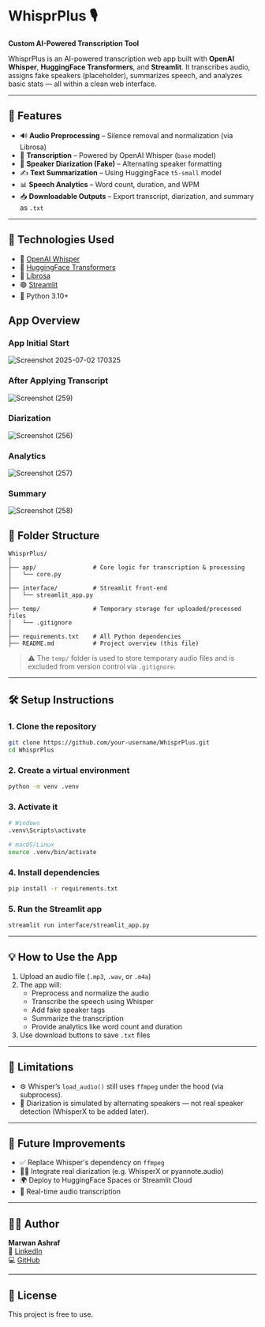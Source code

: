 # WhisprPlus 🎙️  
**Custom AI-Powered Transcription Tool**

WhisprPlus is an AI-powered transcription web app built with **OpenAI Whisper**, **HuggingFace Transformers**, and **Streamlit**. It transcribes audio, assigns fake speakers (placeholder), summarizes speech, and analyzes basic stats — all within a clean web interface.

---

## 🚀 Features

- 🔊 **Audio Preprocessing** – Silence removal and normalization (via Librosa)
- 🧠 **Transcription** – Powered by OpenAI Whisper (`base` model)
- 👥 **Speaker Diarization (Fake)** – Alternating speaker formatting
- ✍️ **Text Summarization** – Using HuggingFace `t5-small` model
- 📊 **Speech Analytics** – Word count, duration, and WPM
- 📥 **Downloadable Outputs** – Export transcript, diarization, and summary as `.txt`

---

## 🧠 Technologies Used

- 🧊 [OpenAI Whisper](https://github.com/openai/whisper)
- 🤗 [HuggingFace Transformers](https://huggingface.co/)
- 🧼 [Librosa](https://librosa.org/)
- 🟢 [Streamlit](https://streamlit.io/)
- 🐍 Python 3.10+

## App Overview

### App Initial Start
![Screenshot 2025-07-02 170325](https://github.com/user-attachments/assets/011476c5-59b6-435b-95fd-a6f0e34de00a)

### After Applying Transcript
![Screenshot (259)](https://github.com/user-attachments/assets/975867bf-a432-4762-a25c-e46527a04dde)

### Diarization
![Screenshot (256)](https://github.com/user-attachments/assets/4e385353-4eb0-4052-835c-d1a5b461526d)

### Analytics
![Screenshot (257)](https://github.com/user-attachments/assets/ca119c5b-0b70-4656-860a-ba2372b50365)

### Summary
![Screenshot (258)](https://github.com/user-attachments/assets/10dc8d37-b149-41e5-859b-da35fd8a0ee2)

## 📂 Folder Structure

```
WhisprPlus/
│
├── app/                # Core logic for transcription & processing
│   └── core.py
│
├── interface/          # Streamlit front-end
│   └── streamlit_app.py
│
├── temp/               # Temporary storage for uploaded/processed files
│   └── .gitignore
│
├── requirements.txt    # All Python dependencies
├── README.md           # Project overview (this file)
```

> ⚠️ The `temp/` folder is used to store temporary audio files and is excluded from version control via `.gitignore`.

---

## 🛠️ Setup Instructions

### 1. Clone the repository

```bash
git clone https://github.com/your-username/WhisprPlus.git
cd WhisprPlus
```

### 2. Create a virtual environment

```bash
python -m venv .venv
```

### 3. Activate it

```bash
# Windows
.venv\Scripts\activate

# macOS/Linux
source .venv/bin/activate
```

### 4. Install dependencies

```bash
pip install -r requirements.txt
```

### 5. Run the Streamlit app

```bash
streamlit run interface/streamlit_app.py
```

---

## 💡 How to Use the App

1. Upload an audio file (`.mp3`, `.wav`, or `.m4a`)
2. The app will:
   - Preprocess and normalize the audio
   - Transcribe the speech using Whisper
   - Add fake speaker tags
   - Summarize the transcription
   - Provide analytics like word count and duration
3. Use download buttons to save `.txt` files

---

## 🧪 Limitations

- ⚙️ Whisper’s `load_audio()` still uses `ffmpeg` under the hood (via subprocess).
- 🧍 Diarization is simulated by alternating speakers — not real speaker detection (WhisperX to be added later).

---

## 📌 Future Improvements

- ✅ Replace Whisper's dependency on `ffmpeg`
- 🧍‍♀️ Integrate real diarization (e.g. WhisperX or pyannote.audio)
- 🌍 Deploy to HuggingFace Spaces or Streamlit Cloud
- 💬 Real-time audio transcription

---

## 👨‍💻 Author

**Marwan Ashraf**  
🔗 [LinkedIn](https://linkedin.com/in/marwanax216)  
💻 [GitHub](https://github.com/marwan-ashraf-8a503b20a)

---

## 📄 License

This project is free to use.
